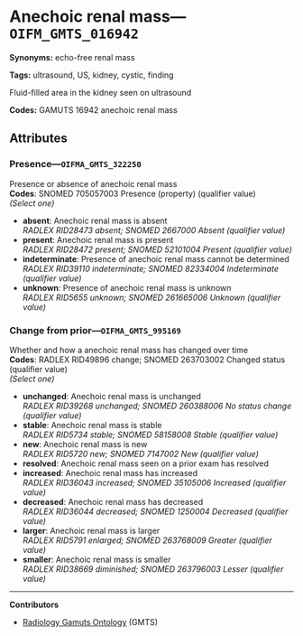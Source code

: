 # Anechoic renal mass—`OIFM_GMTS_016942`

**Synonyms:** echo-free renal mass

**Tags:** ultrasound, US, kidney, cystic, finding

Fluid-filled area in the kidney seen on ultrasound

**Codes:** GAMUTS 16942 anechoic renal mass

## Attributes

### Presence—`OIFMA_GMTS_322250`

Presence or absence of anechoic renal mass  
**Codes**: SNOMED 705057003 Presence (property) (qualifier value)  
*(Select one)*

- **absent**: Anechoic renal mass is absent  
_RADLEX RID28473 absent; SNOMED 2667000 Absent (qualifier value)_
- **present**: Anechoic renal mass is present  
_RADLEX RID28472 present; SNOMED 52101004 Present (qualifier value)_
- **indeterminate**: Presence of anechoic renal mass cannot be determined  
_RADLEX RID39110 indeterminate; SNOMED 82334004 Indeterminate (qualifier value)_
- **unknown**: Presence of anechoic renal mass is unknown  
_RADLEX RID5655 unknown; SNOMED 261665006 Unknown (qualifier value)_

### Change from prior—`OIFMA_GMTS_995169`

Whether and how a anechoic renal mass has changed over time  
**Codes**: RADLEX RID49896 change; SNOMED 263703002 Changed status (qualifier value)  
*(Select one)*

- **unchanged**: Anechoic renal mass is unchanged  
_RADLEX RID39268 unchanged; SNOMED 260388006 No status change (qualifier value)_
- **stable**: Anechoic renal mass is stable  
_RADLEX RID5734 stable; SNOMED 58158008 Stable (qualifier value)_
- **new**: Anechoic renal mass is new  
_RADLEX RID5720 new; SNOMED 7147002 New (qualifier value)_
- **resolved**: Anechoic renal mass seen on a prior exam has resolved  
- **increased**: Anechoic renal mass has increased  
_RADLEX RID36043 increased; SNOMED 35105006 Increased (qualifier value)_
- **decreased**: Anechoic renal mass has decreased  
_RADLEX RID36044 decreased; SNOMED 1250004 Decreased (qualifier value)_
- **larger**: Anechoic renal mass is larger  
_RADLEX RID5791 enlarged; SNOMED 263768009 Greater (qualifier value)_
- **smaller**: Anechoic renal mass is smaller  
_RADLEX RID38669 diminished; SNOMED 263796003 Lesser (qualifier value)_

---

**Contributors**

- [Radiology Gamuts Ontology](https://gamuts.net/) (GMTS)